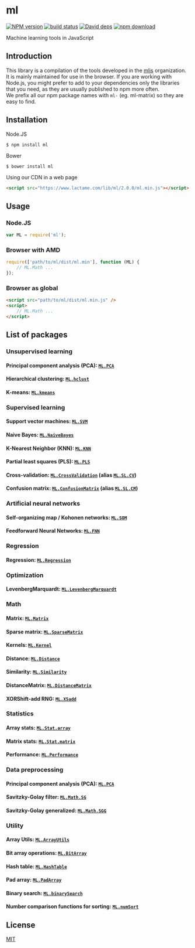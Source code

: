 # ml

  [![NPM version][npm-image]][npm-url]
  [![build status][travis-image]][travis-url]
  [![David deps][david-image]][david-url]
  [![npm download][download-image]][download-url]

Machine learning tools in JavaScript

## Introduction

This library is a compilation of the tools developed in the [mljs](https://github.com/mljs) organization.  
It is mainly maintained for use in the browser. If you are working with Node.js, you might prefer to add
to your dependencies only the libraries that you need, as they are usually published to npm more often.  
We prefix all our npm package names with `ml-` (eg. ml-matrix) so they are easy to find.

## Installation

Node.JS
```
$ npm install ml
```

Bower
```
$ bower install ml
```

Using our CDN in a web page
```html
<script src="https://www.lactame.com/lib/ml/2.0.0/ml.min.js"></script>
```

## Usage

### Node.JS
```js
var ML = require('ml');
```

### Browser with AMD
```js
require(['path/to/ml/dist/ml.min'], function (ML) {
    // ML.Math ...
});
```

### Browser as global
```html
<script src="path/to/ml/dist/ml.min.js" />
<script>
    // ML.Math ...
</script>
```

## List of packages

### Unsupervised learning

#### Principal component analysis (PCA): [`ML.PCA`](https://github.com/mljs/pca)
#### Hierarchical clustering: [`ML.hclust`](https://github.com/mljs/hclust)
#### K-means: [`ML.kmeans`](https://github.com/mljs/kmeans)

### Supervised learning

#### Support vector machines: [`ML.SVM`](https://github.com/mljs/svm)
#### Naive Bayes: [`ML.NaiveBayes`](https://github.com/mljs/naive-bayes)
#### K-Nearest Neighbor (KNN): [`ML.KNN`](https://github.com/mljs/knn)
#### Partial least squares (PLS): [`ML.PLS`](https://github.com/mljs/pls)
#### Cross-validation: [`ML.CrossValidation`](https://github.com/mljs/cross-validation) (alias [`ML.SL.CV`](https://github.com/mljs/cross-validation))
#### Confusion matrix: [`ML.ConfusionMatrix`](https://github.com/mljs/confusion-matrix) (alias [`ML.SL.CM`](https://github.com/mljs/confusion-matrix))

### Artificial neural networks

#### Self-organizing map / Kohonen networks: [`ML.SOM`](https://github.com/mljs/som)
#### Feedforward Neural Networks: [`ML.FNN`](https://github.com/mljs/feedforward-neural-networks)

### Regression

#### Regression: [`ML.Regression`](https://github.com/mljs/regression)

### Optimization

#### LevenbergMarquardt: [`ML.LevenbergMarquardt`](https://github.com/mljs/levenberg-marquardt)

### Math

#### Matrix: [`ML.Matrix`](https://github.com/mljs/matrix)
#### Sparse matrix: [`ML.SparseMatrix`](https://github.com/mljs/sparse-matrix)
#### Kernels: [`ML.Kernel`](https://github.com/mljs/kernel)
#### Distance: [`ML.Distance`](https://github.com/mljs/distance)
#### Similarity: [`ML.Similarity`](https://github.com/mljs/distance)
#### DistanceMatrix: [`ML.DistanceMatrix`](https://github.com/mljs/distance-matrix)
#### XORShift-add RNG: [`ML.XSadd`](https://github.com/mljs/xsadd)

### Statistics

#### Array stats: [`ML.Stat.array`](https://github.com/mljs/stat)
#### Matrix stats: [`ML.Stat.matrix`](https://github.com/mljs/stat)
#### Performance: [`ML.Performance`](https://github.com/mljs/performance)

### Data preprocessing

#### Principal component analysis (PCA): [`ML.PCA`](https://github.com/mljs/pca)
#### Savitzky-Golay filter: [`ML.Math.SG`](https://github.com/mljs/savitzky-golay)
#### Savitzky-Golay generalized: [`ML.Math.SGG`](https://github.com/mljs/savitzky-golay-generalized)

### Utility

#### Array Utils: [`ML.ArrayUtils`](https://github.com/mljs/array-utils)
#### Bit array operations: [`ML.BitArray`](https://github.com/mljs/bit-array)
#### Hash table: [`ML.HashTable`](https://github.com/mljs/hash-table)
#### Pad array: [`ML.PadArray`](https://github.com/mljs/pad-array)
#### Binary search: [`ML.binarySearch`](https://github.com/darkskyapp/binary-search)
#### Number comparison functions for sorting: [`ML.numSort`](https://github.com/sindresorhus/num-sort)

## License

  [MIT](./LICENSE)

[npm-image]: https://img.shields.io/npm/v/ml.svg?style=flat-square
[npm-url]: https://www.npmjs.com/package/ml
[travis-image]: https://img.shields.io/travis/mljs/ml/master.svg?style=flat-square
[travis-url]: https://travis-ci.org/mljs/ml
[david-image]: https://img.shields.io/david/mljs/ml.svg?style=flat-square
[david-url]: https://david-dm.org/mljs/ml
[download-image]: https://img.shields.io/npm/dm/ml.svg?style=flat-square
[download-url]: https://www.npmjs.com/package/ml
